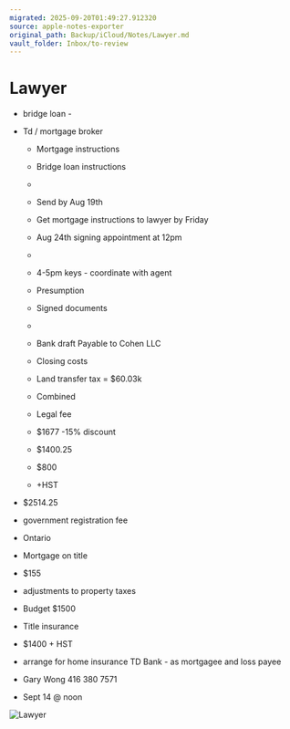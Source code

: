 ```yaml
---
migrated: 2025-09-20T01:49:27.912320
source: apple-notes-exporter
original_path: Backup/iCloud/Notes/Lawyer.md
vault_folder: Inbox/to-review
---
```

# Lawyer

- bridge loan -
- Td / mortgage broker
	- Mortgage instructions
	- Bridge loan instructions 

	- 

	- Send by Aug 19th
	- Get mortgage instructions to lawyer by Friday
	- Aug 24th signing appointment at 12pm 
	- 

	- 4-5pm keys - coordinate with agent
	- Presumption 

	- Signed documents 
	- 

	- Bank draft Payable to Cohen LLC

	- Closing costs
	- Land transfer tax = $60.03k
	- Combined 

	- Legal fee
	- $1677 -15% discount 
	- $1400.25
	- $800
	- +HST
- $2514.25

- government registration fee
- Ontario 
- Mortgage on title 
- $155

- adjustments to property taxes
- Budget $1500

- Title insurance 
- $1400 + HST

- arrange for home insurance TD Bank - as mortgagee and loss payee

- Gary Wong  416 380 7571 

- Sept 14 @ noon 

![Lawyer](images/Lawyer.png)

